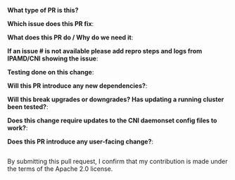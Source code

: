 <!--  Thanks for sending a pull request!  Here are some tips for you:
1. Ensure you have added the unit tests for your changes.
2. Ensure you have included output of manual testing done in the Testing section.
3. Ensure number of lines of code for new or existing methods are within the reasonable limit.
4. Ensure your change works on existing clusters after upgrade.
5. If you are mounting any new file or directory, make sure it is not opening up any security attack vector for aws-vpc-cni-k8s modules.
6. If AWS APIs are invoked, document the call rate in the description section.
7. If EC2 Metadata apis are invoked, ensure to handle stale information returned from metadata.
-->
**What type of PR is this?**
<!--
Add one of the following:
bug
cleanup
documentation
feature
-->

**Which issue does this PR fix**:


**What does this PR do / Why do we need it**:


**If an issue # is not available please add repro steps and logs from IPAMD/CNI showing the issue**:


**Testing done on this change**:
<!--
output of manual testing/integration tests results and also attach logs
showing the fix being resolved
-->

**Will this PR introduce any new dependencies?**:
<!-- 
e.g. new EC2/K8s API, IMDS API, dependency on specific kernel module/version or binary in container OS.
-->

**Will this break upgrades or downgrades? Has updating a running cluster been tested?**:


**Does this change require updates to the CNI daemonset config files to work?**:
<!--
If this change does not work with a "kubectl patch" of the image tag, please explain why.
-->

**Does this PR introduce any user-facing change?**:
<!--
If yes, a release note update is required:
Enter your extended release note in the block below. If the PR requires additional actions
from users switching to the new release, include the string "action required".
-->

```release-note

```

By submitting this pull request, I confirm that my contribution is made under the terms of the Apache 2.0 license.
